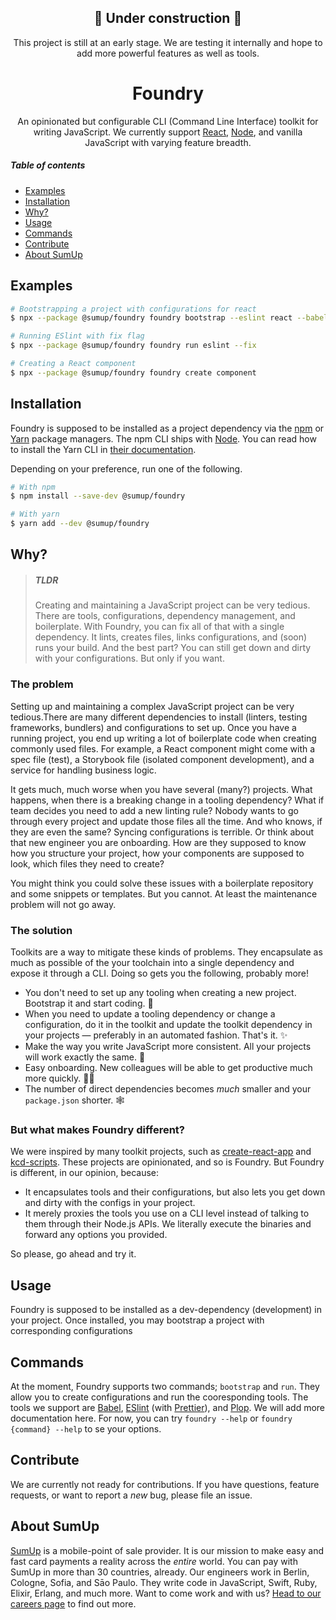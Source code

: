 <div align="center">

## :construction: Under construction :construction:

This project is still at an early stage. We are testing it internally and hope to add more powerful features as well as tools.

</div>

<div align="center">

# Foundry

An opinionated but configurable CLI (Command Line Interface) toolkit for writing JavaScript. We currently support [React](https://reactjs.org), [Node](https://nodejs.org/en/), and vanilla JavaScript with varying feature breadth.

</div>

##### Table of contents

- [Examples](#examples)
- [Installation](#installation)
- [Why?](#why?)
- [Usage](#usage)
- [Commands](#commands)
- [Contribute](#contribute)
- [About SumUp](#about-sumup)

## Examples

```bash
# Bootstrapping a project with configurations for react
$ npx --package @sumup/foundry foundry bootstrap --eslint react --babel react --prettier react --plop react

# Running ESlint with fix flag
$ npx --package @sumup/foundry foundry run eslint --fix

# Creating a React component
$ npx --package @sumup/foundry foundry create component
```

## Installation

Foundry is supposed to be installed as a project dependency via the [npm](https://www.npmjs.com) or [Yarn](https://yarnpkg.com) package managers. The npm CLI ships with [Node](https://nodejs.org/en/). You can read how to install the Yarn CLI in [their documentation](https://yarnpkg.com/en/docs/install).

Depending on your preference, run one of the following.

```bash
# With npm
$ npm install --save-dev @sumup/foundry

# With yarn
$ yarn add --dev @sumup/foundry
```

## Why?

> ##### TLDR
>
> Creating and maintaining a JavaScript project can be very tedious. There are tools, configurations, dependency management, and boilerplate. With Foundry, you can fix all of that with a single dependency. It lints, creates files, links configurations, and (soon) runs your build. And the best part? You can still get down and dirty with your configurations. But only if you want.

### The problem

Setting up and maintaining a complex JavaScript project can be very tedious.There are many different dependencies to install (linters, testing frameworks, bundlers) and configurations to set up. Once you have a running project, you end up writing a lot of boilerplate code when creating commonly used files. For example, a React component might come with a spec file (test), a Storybook file (isolated component development), and a service for handling business logic.

It gets much, much worse when you have several (many?) projects. What happens, when there is a breaking change in a tooling dependency? What if team decides you need to add a new linting rule? Nobody wants to go through every project and update those files all the time. And who knows, if they are even the same? Syncing configurations is terrible. Or think about that new engineer you are onboarding. How are they supposed to know how you structure your project, how your components are supposed to look, which files they need to create?

You might think you could solve these issues with a boilerplate repository and some snippets or templates. But you cannot. At least the maintenance problem will not go away.

### The solution

Toolkits are a way to mitigate these kinds of problems. They encapsulate as much as possible of the your toolchain into a single dependency and expose it through a CLI. Doing so gets you the following, probably more!

- You don't need to set up any tooling when creating a new project. Bootstrap it and start coding. :rocket:
- When you need to update a tooling dependency or change a configuration, do it in the toolkit and update the toolkit dependency in your projects &mdash; preferably in an automated fashion. That's it. :sparkles:
- Make the way you write JavaScript more consistent. All your projects will work exactly the same. :straight_ruler:
- Easy onboarding. New colleagues will be able to get productive much more quickly. 🙇‍♂️
- The number of direct dependencies becomes *much* smaller and your  `package.json` shorter. :spider_web:

### But what makes Foundry different?

We were inspired by many toolkit projects, such as [create-react-app](https://github.com/facebook/create-react-app/) and [kcd-scripts](https://github.com/kentcdodds/kcd-scripts). These projects are opinionated, and so is Foundry. But Foundry is different, in our opinion, because:

- It encapsulates tools and their configurations, but also lets you get down and dirty with the configs in your project.
- It merely proxies the tools you use on a CLI level instead of talking to them through their Node.js APIs. We literally execute the binaries and forward any options you provided.

So please, go ahead and try it.

## Usage

Foundry is supposed to be installed as a dev-dependency (development) in your project. Once installed, you may bootstrap a project with corresponding configurations

## Commands

At the moment, Foundry supports two commands; `bootstrap` and `run`. They allow you to create configurations and run the cooresponding tools. The tools we support are [Babel](https://babeljs.io), [ESlint](https://eslint.org) (with [Prettier](https://prettier.io)), and [Plop](https://plopjs.com). We will add more documentation here. For now, you can try `foundry --help` or `foundry {command} --help` to se your options.



## Contribute

We are currently not ready for contributions. If you have questions, feature requests, or want to report a *new* bug, please file an issue.



## About SumUp

[SumUp](https://sumup.com) is a mobile-point of sale provider. It is our mission to make easy and fast card payments a reality across the *entire* world. You can pay with SumUp in more than 30 countries, already. Our engineers work in Berlin, Cologne, Sofia, and Sāo Paulo. They write code in JavaScript, Swift, Ruby, Elixir, Erlang, and much more. Want to come work and with us? [Head to our careers page](https://sumup.com/careers) to find out more.